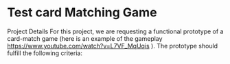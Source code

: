 # Test card Matching Game 

Project Details
For this project, we are requesting a functional prototype of a card-match game (here is an
example of the gameplay https://www.youtube.com/watch?v=L7VF_MqUqis ). The prototype
should fulfill the following criteria: